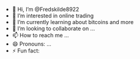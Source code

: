 - 👋 Hi, I’m @Fredskilde8922
- 👀 I’m interested in online trading
- 🌱 I’m currently learning about bitcoins and more
- 💞️ I’m looking to collaborate on ...
- 📫 How to reach me ...
- 😄 Pronouns: ...
- ⚡ Fun fact: 

<!---
Fredskilde8922/Fredskilde8922 is a ✨ special ✨ repository because its `README.md` (this file) appears on your GitHub profile.
You can click the Preview link to take a look at your changes.
--->
